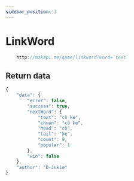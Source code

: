 ```yaml
---
sidebar_position: 3
---
```


# LinkWord

```jsx title="API Endpoint:"
    http://mzkapi.me/game/linkword?word=`text`
```

## Return data

```jsx title="http://mzkapi.me/game/linkword?word=con cò"
{
    "data": {
        "error": false,
        "success": true,
        "nextWord": {
            "text": "cò ke",
            "chuan": "cò ke",
            "head": "cò",
            "tail": "ke",
            "count": 9,
            "popular": 1
        },
        "win": false
    },
    "author": "D-Jukie"
}
```